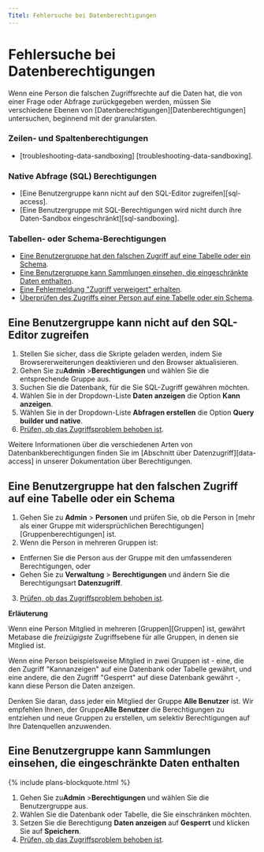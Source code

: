 ```yaml
---
Titel: Fehlersuche bei Datenberechtigungen
---
```



# Fehlersuche bei Datenberechtigungen


Wenn eine Person die falschen Zugriffsrechte auf die Daten hat, die von einer Frage oder Abfrage zurückgegeben werden, müssen Sie verschiedene Ebenen von [Datenberechtigungen][Datenberechtigungen] untersuchen, beginnend mit der granularsten.


### Zeilen- und Spaltenberechtigungen


- [troubleshooting-data-sandboxing] [troubleshooting-data-sandboxing].


### Native Abfrage (SQL) Berechtigungen


- [Eine Benutzergruppe kann nicht auf den SQL-Editor zugreifen][sql-access].
- [Eine Benutzergruppe mit SQL-Berechtigungen wird nicht durch ihre Daten-Sandbox eingeschränkt][sql-sandboxing].


### Tabellen- oder Schema-Berechtigungen


- [Eine Benutzergruppe hat den falschen Zugriff auf eine Tabelle oder ein Schema](#a-user-group-has-the-wrong-access-to-a-table-or-schema).
- [Eine Benutzergruppe kann Sammlungen einsehen, die eingeschränkte Daten enthalten](#a-user-group-can-view-collections-that-contain-restricted-data).
- [Eine Fehlermeldung "Zugriff verweigert" erhalten](#getting-a-permission-denied-error-message).
- [Überprüfen des Zugriffs einer Person auf eine Tabelle oder ein Schema](#checking-someones-access-to-a-table-or-schema).


## Eine Benutzergruppe kann nicht auf den SQL-Editor zugreifen


1. Stellen Sie sicher, dass die Skripte geladen werden, indem Sie Browsererweiterungen deaktivieren und den Browser aktualisieren.
2. Gehen Sie zu**Admin** >**Berechtigungen** und wählen Sie die entsprechende Gruppe aus.
3. Suchen Sie die Datenbank, für die Sie SQL-Zugriff gewähren möchten.
4. Wählen Sie in der Dropdown-Liste **Daten anzeigen** die Option **Kann anzeigen**.
5. Wählen Sie in der Dropdown-Liste **Abfragen erstellen** die Option **Query builder und native**.
6. [Prüfen, ob das Zugriffsproblem behoben ist](#checking-someones-access-to-a-table-or-schema).


Weitere Informationen über die verschiedenen Arten von Datenbankberechtigungen finden Sie im [Abschnitt über Datenzugriff][data-access] in unserer Dokumentation über Berechtigungen.


## Eine Benutzergruppe hat den falschen Zugriff auf eine Tabelle oder ein Schema


1. Gehen Sie zu **Admin** > **Personen** und prüfen Sie, ob die Person in [mehr als einer Gruppe mit widersprüchlichen Berechtigungen][Gruppenberechtigungen] ist.
2. Wenn die Person in mehreren Gruppen ist:
- Entfernen Sie die Person aus der Gruppe mit den umfassenderen Berechtigungen, oder
- Gehen Sie zu **Verwaltung** > **Berechtigungen** und ändern Sie die Berechtigungsart **Datenzugriff**.
3. [Prüfen, ob das Zugriffsproblem behoben ist](#checking-someones-access-to-a-table-or-schema).


**Erläuterung**


Wenn eine Person Mitglied in mehreren [Gruppen][Gruppen] ist, gewährt Metabase die _freizügigste_ Zugriffsebene für alle Gruppen, in denen sie Mitglied ist.


Wenn eine Person beispielsweise Mitglied in zwei Gruppen ist - eine, die den Zugriff "Kannanzeigen" auf eine Datenbank oder Tabelle gewährt, und eine andere, die den Zugriff "Gesperrt" auf diese Datenbank gewährt -, kann diese Person die Daten anzeigen.


Denken Sie daran, dass jeder ein Mitglied der Gruppe **Alle Benutzer** ist. Wir empfehlen Ihnen, der Gruppe**Alle Benutzer** die Berechtigungen zu entziehen und neue Gruppen zu erstellen, um selektiv Berechtigungen auf Ihre Datenquellen anzuwenden.


## Eine Benutzergruppe kann Sammlungen einsehen, die eingeschränkte Daten enthalten


{% include plans-blockquote.html %}


1. Gehen Sie zu**Admin** >**Berechtigungen** und wählen Sie die Benutzergruppe aus.
2. Wählen Sie die Datenbank oder Tabelle, die Sie einschränken möchten.
3. Setzen Sie die Berechtigung **Daten anzeigen** auf **Gesperrt** und klicken Sie auf **Speichern**.
4. [Prüfen, ob das Zugriffsproblem behoben ist](#checking-someones-access-to-a-table-or-schema).
